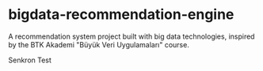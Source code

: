 # bigdata-recommendation-engine
A recommendation system project built with big data technologies, inspired by the BTK Akademi "Büyük Veri Uygulamaları" course.

Senkron Test
